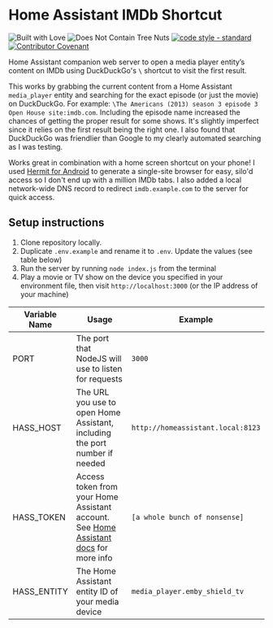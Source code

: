 # Home Assistant IMDb Shortcut

![Built with Love](https://img.shields.io/badge/built%20with-%E2%99%A5-blue?style=for-the-badge&labelColor=e26e32&color=d05e30) ![Does Not Contain Tree Nuts](https://img.shields.io/badge/does%20not%20contain-tree%20nuts-blue?style=for-the-badge&labelColor=3ec4f0&color=3a9ad2) [![code style - standard](https://img.shields.io/badge/code%20style-standard-green?style=for-the-badge&labelColor=90c96d&color=439b5e)](https://standardjs.com/) [![Contributor Covenant](https://img.shields.io/badge/contributor%20covenant-2.1-violet?style=for-the-badge&labelColor=892aa1&color=5d0f70)](https://github.com/kobitate/hass-imdb/blob/main/CODE_OF_CONDUCT.md)

Home Assistant companion web server to open a media player entity’s content on IMDb using DuckDuckGo's `\` shortcut to visit the first result.

This works by grabbing the current content from a Home Assistant `media_player` entity and searching for the exact episode (or just the movie) on DuckDuckGo. For example: `\The Americans (2013) season 3 episode 3 Open House site:imdb.com`. Including the episode name increased the chances of getting the proper result for some shows. It's slightly imperfect since it relies on the first result being the right one. I also found that DuckDuckGo was friendlier than Google to my clearly automated searching as I was testing. 

Works great in combination with a home screen shortcut on your phone! I used [Hermit for Android](https://play.google.com/store/apps/details?id=com.chimbori.hermitcrab&hl=en_US&gl=US) to generate a single-site browser for easy, silo'd access so I don't end up with a million IMDb tabs. I also added a local network-wide DNS record to redirect `imdb.example.com` to the server for quick access.

## Setup instructions

1. Clone repository locally.
3. Duplicate `.env.example` and rename it to `.env`. Update the values (see table below)
4. Run the server by running `node index.js` from the terminal
5. Play a movie or TV show on the device you specified in your environment file, then visit `http://localhost:3000` (or the IP address of your machine)

| Variable Name | Usage                                                                                                                                       | Example                       |
|---------------|---------------------------------------------------------------------------------------------------------------------------------------------|-------------------------------|
| PORT          | The port that NodeJS will use to listen for requests                                                                                        | `3000`                        |
| HASS_HOST     | The URL you use to open Home Assistant, including the port number if needed                                                                                                      | `http://homeassistant.local:8123`  |
| HASS_TOKEN    | Access token from your Home Assistant account. See [Home Assistant docs](https://www.home-assistant.io/docs/authentication/) for more info  | `[a whole bunch of nonsense]` |
| HASS_ENTITY   | The Home Assistant entity ID of your media device                                                                                           | `media_player.emby_shield_tv` |
